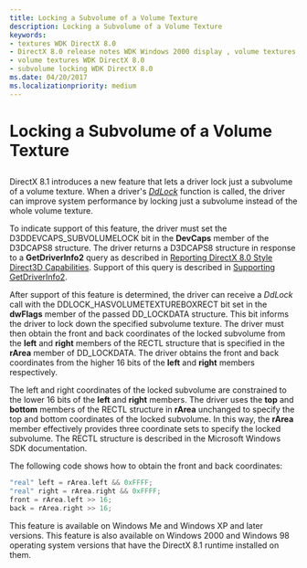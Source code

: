 ```yaml
---
title: Locking a Subvolume of a Volume Texture
description: Locking a Subvolume of a Volume Texture
keywords:
- textures WDK DirectX 8.0
- DirectX 8.0 release notes WDK Windows 2000 display , volume textures
- volume textures WDK DirectX 8.0
- subvolume locking WDK DirectX 8.0
ms.date: 04/20/2017
ms.localizationpriority: medium
---
```


# Locking a Subvolume of a Volume Texture


## <span id="ddk_locking_a_subvolume_of_a_volume_texture_gg"></span><span id="DDK_LOCKING_A_SUBVOLUME_OF_A_VOLUME_TEXTURE_GG"></span>


DirectX 8.1 introduces a new feature that lets a driver lock just a subvolume of a volume texture. When a driver's [*DdLock*](/windows/win32/api/ddrawint/nc-ddrawint-pdd_surfcb_lock) function is called, the driver can improve system performance by locking just a subvolume instead of the whole volume texture.

To indicate support of this feature, the driver must set the D3DDEVCAPS\_SUBVOLUMELOCK bit in the **DevCaps** member of the D3DCAPS8 structure. The driver returns a D3DCAPS8 structure in response to a **GetDriverInfo2** query as described in [Reporting DirectX 8.0 Style Direct3D Capabilities](reporting-directx-8-0-style-direct3d-capabilities.md). Support of this query is described in [Supporting GetDriverInfo2](supporting-getdriverinfo2.md).

After support of this feature is determined, the driver can receive a *DdLock* call with the DDLOCK\_HASVOLUMETEXTUREBOXRECT bit set in the **dwFlags** member of the passed DD\_LOCKDATA structure. This bit informs the driver to lock down the specified subvolume texture. The driver must then obtain the front and back coordinates of the locked subvolume from the **left** and **right** members of the RECTL structure that is specified in the **rArea** member of DD\_LOCKDATA. The driver obtains the front and back coordinates from the higher 16 bits of the **left** and **right** members respectively.

The left and right coordinates of the locked subvolume are constrained to the lower 16 bits of the **left** and **right** members. The driver uses the **top** and **bottom** members of the RECTL structure in **rArea** unchanged to specify the top and bottom coordinates of the locked subvolume. In this way, the **rArea** member effectively provides three coordinate sets to specify the locked subvolume. The RECTL structure is described in the Microsoft Windows SDK documentation.

The following code shows how to obtain the front and back coordinates:

```cpp
"real" left = rArea.left && 0xFFFF;
"real" right = rArea.right && 0xFFFF;
front = rArea.left >> 16;
back = rArea.right >> 16;
```

This feature is available on Windows Me and Windows XP and later versions. This feature is also available on Windows 2000 and Windows 98 operating system versions that have the DirectX 8.1 runtime installed on them.

 

